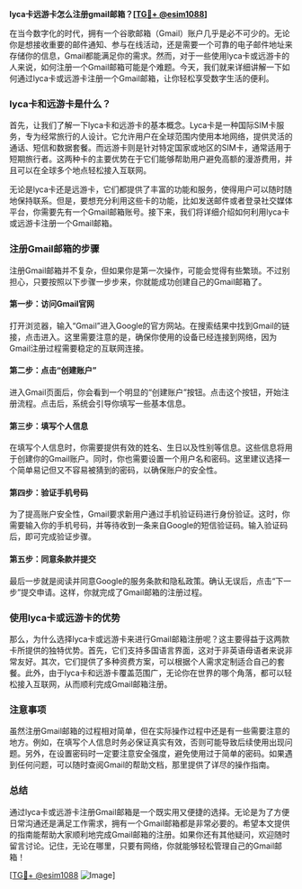 **lyca卡远游卡怎么注册gmail邮箱？[[TG💪+ @esim1088](https://t.me/s/esim1088)]**

在当今数字化的时代，拥有一个谷歌邮箱（Gmail）账户几乎是必不可少的。无论你是想接收重要的邮件通知、参与在线活动，还是需要一个可靠的电子邮件地址来存储你的信息，Gmail都能满足你的需求。然而，对于一些使用lyca卡或远游卡的人来说，如何注册一个Gmail邮箱可能是个难题。今天，我们就来详细讲解一下如何通过lyca卡或远游卡注册一个Gmail邮箱，让你轻松享受数字生活的便利。

### lyca卡和远游卡是什么？

首先，让我们了解一下lyca卡和远游卡的基本概念。Lyca卡是一种国际SIM卡服务，专为经常旅行的人设计。它允许用户在全球范围内使用本地网络，提供灵活的通话、短信和数据套餐。而远游卡则是针对特定国家或地区的SIM卡，通常适用于短期旅行者。这两种卡的主要优势在于它们能够帮助用户避免高额的漫游费用，并且可以在全球多个地点轻松接入互联网。

无论是lyca卡还是远游卡，它们都提供了丰富的功能和服务，使得用户可以随时随地保持联系。但是，要想充分利用这些卡的功能，比如发送邮件或者登录社交媒体平台，你需要先有一个Gmail邮箱账号。接下来，我们将详细介绍如何利用lyca卡或远游卡注册一个Gmail邮箱。

### 注册Gmail邮箱的步骤

注册Gmail邮箱并不复杂，但如果你是第一次操作，可能会觉得有些繁琐。不过别担心，只要按照以下步骤一步步来，你就能成功创建自己的Gmail邮箱了。

#### 第一步：访问Gmail官网

打开浏览器，输入“Gmail”进入Google的官方网站。在搜索结果中找到Gmail的链接，点击进入。这里需要注意的是，确保你使用的设备已经连接到网络，因为Gmail注册过程需要稳定的互联网连接。

#### 第二步：点击“创建账户”

进入Gmail页面后，你会看到一个明显的“创建账户”按钮。点击这个按钮，开始注册流程。点击后，系统会引导你填写一些基本信息。

#### 第三步：填写个人信息

在填写个人信息时，你需要提供有效的姓名、生日以及性别等信息。这些信息将用于创建你的Gmail账户。同时，你也需要设置一个用户名和密码。这里建议选择一个简单易记但又不容易被猜到的密码，以确保账户的安全性。

#### 第四步：验证手机号码

为了提高账户安全性，Gmail要求新用户通过手机验证码进行身份验证。这时，你需要输入你的手机号码，并等待收到一条来自Google的短信验证码。输入验证码后，即可完成验证步骤。

#### 第五步：同意条款并提交

最后一步就是阅读并同意Google的服务条款和隐私政策。确认无误后，点击“下一步”提交申请。这样，你就完成了Gmail邮箱的注册过程。

### 使用lyca卡或远游卡的优势

那么，为什么选择lyca卡或远游卡来进行Gmail邮箱注册呢？这主要得益于这两款卡所提供的独特优势。首先，它们支持多国语言界面，这对于非英语母语者来说非常友好。其次，它们提供了多种资费方案，可以根据个人需求定制适合自己的套餐。此外，由于lyca卡和远游卡覆盖范围广，无论你在世界的哪个角落，都可以轻松接入互联网，从而顺利完成Gmail邮箱注册。

### 注意事项

虽然注册Gmail邮箱的过程相对简单，但在实际操作过程中还是有一些需要注意的地方。例如，在填写个人信息时务必保证真实有效，否则可能导致后续使用出现问题。另外，在设置密码时一定要注意安全强度，避免使用过于简单的密码。如果遇到任何问题，可以随时查阅Gmail的帮助文档，那里提供了详尽的操作指南。

### 总结

通过lyca卡或远游卡注册Gmail邮箱是一个既实用又便捷的选择。无论是为了方便日常沟通还是满足工作需求，拥有一个Gmail邮箱都是非常必要的。希望本文提供的指南能帮助大家顺利地完成Gmail邮箱的注册。如果你还有其他疑问，欢迎随时留言讨论。记住，无论在哪里，只要有网络，你就能够轻松管理自己的Gmail邮箱！

[[TG💪+ @esim1088](https://t.me/s/esim1088) ![Image](https://i.postimg.cc/4NQfJmqS/Snipaste-2025-05-13-00-14-12.png)]